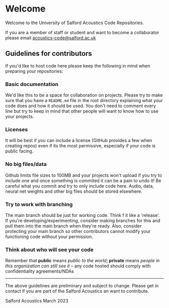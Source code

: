 # Welcome
Welcome to the University of Salford Acoustics Code Repositories.

If you are a member of staff or student and want to become a collaborator please email [acoustics-code@salford.ac.uk](mailto:acoustics-code@salford.ac.uk)

## Guidelines for contributors

If you'd like to host code here please keep the following in mind when preparing your repositories:

### Basic documentation
We'd like this to be a space for collaboration on projects. Please try to make sure that you have a <code>README.md</code> file in the root directory explaining what your code does and how it should be used. You don't need to comment every line but try to keep in mind that other people will want to know how to use your projects.

### Licenses
It will be best if you can include a license (GitHub provides a few when creating repos) even if its the most permissive, especially if your code is public facing.

### No big files/data
Github limits file sizes to 100MB and your projects won't upload if you try to include one and once something is commited it can be a pain to undo it! Be careful what you commit and try to only include code here. Audio, data, neural net weights and other big files should be stored elsewhere. 

### Try to work with branching

The main branch should be just for working code. Think f it like a 'release'. If you're developing/experimenting, consider making branches for this and pull them into the main branch when they're ready. Also, consider protecting your main branch so other contributors cannot modify your functioning code without your permission.

### Think about who will see your code

Remember that <b>public</b> means <i>public to the world</i>; <b>private</b> means <i>people in this organization can still see it</i> – any code hosted should comply with confidentiality agreements/NDAs

---

The above guidelines are preliminary and subject to change. Please get in contact if you are part of the Salford Acoustics an want to contribute.


Salford Acoustics March 2023

